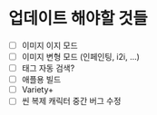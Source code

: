 # 업데이트 해야할 것들

- [ ] 이미지 이지 모드
- [ ] 이미지 변형 모드 (인페인팅, i2i, ...)
- [ ] 태그 자동 검색?
- [ ] 애플용 빌드
- [ ] Variety+
- [ ] 씬 복제 캐릭터 중간 버그 수정